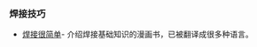 ### 焊接技巧
- [焊接很简单](http://mightyohm.com/files/soldercomic/translations/FullSolderComicChinese.pdf)- 介绍焊接基础知识的漫画书，已被翻译成很多种语言。

